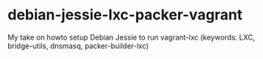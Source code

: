 # debian-jessie-lxc-packer-vagrant
My take on howto setup Debian Jessie to run vagrant-lxc (keywords: LXC, bridge-utils, dnsmasq, packer-builder-lxc)
